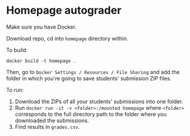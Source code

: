 # Homepage autograder

Make sure you have Docker.

Download repo, cd into `homepage` directory within.

To build:

```
docker build -t homepage .
```

Then, go to `Docker Settings / Resources / File Sharing` and add the folder in which you're going to save students' submission ZIP files.

To run:

1. Download the ZIPs of all your students' submissions into one folder.
2. Run `docker run -it -v <folder>:/mounted homepage` where `<folder>` corresponds to the full directory path to the folder where you downloaded the submissions.
3. Find results in `grades.csv`.